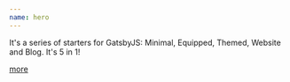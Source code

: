 ```yaml
---
name: hero
---
```


It's a series of starters for GatsbyJS: Minimal, Equipped, Themed, Website and Blog. It's 5 in 1!

[more](./content)
